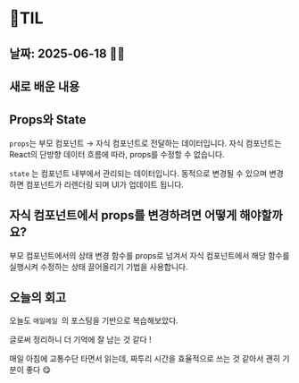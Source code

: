 # 🧾TIL

## 날짜: 2025-06-18 🐻‍❄️

## 새로 배운 내용

## Props와 State

`props`는 부모 컴포넌트 → 자식 컴포넌트로 전달하는 데이터입니다. 자식 컴포넌트는 React의 단방향 데이터 흐름에 따라, props를 수정할 수 없습니다.

`state` 는 컴포넌트 내부에서 관리되는 데이터입니다. 동적으로 변경될 수 있으며 변경하면 컴포넌트가 리렌더링 되며 UI가 업데이트 됩니다.

## 자식 컴포넌트에서 props를 변경하려면 어떻게 해야할까요?

부모 컴포넌트에서의 상태 변경 함수를 props로 넘겨서 자식 컴포넌트에서 해당 함수를 실행시켜 수정하는 상태 끌어올리기 기법을 사용합니다.

## 오늘의 회고

오늘도 `매일메일 `의 포스팅을 기반으로 복습해보았다.

글로써 정리하니 더 기억에 잘 남는 것 같다 !

매일 아침에 교통수단 타면서 읽는데, 짜투리 시간을 효율적으로 쓰는 것 같아서 괜히 기분이 좋다 😋
